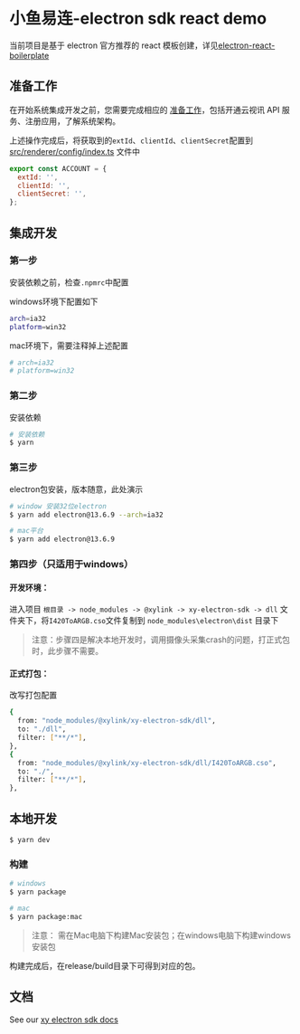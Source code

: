 # 小鱼易连-electron sdk react demo

当前项目是基于 electron 官方推荐的 react 模板创建，详见[electron-react-boilerplate](https://github.com/electron-react-boilerplate/electron-react-boilerplate)

## 准备工作
在开始系统集成开发之前，您需要完成相应的 [准备工作](https://openapi.xylink.com/common/meeting/doc/ready_work?platform=electron)，包括开通云视讯 API 服务、注册应用，了解系统架构。

上述操作完成后，将获取到的`extId`、`clientId`、`clientSecret`配置到 [src/renderer/config/index.ts](src/renderer/config/index.ts) 文件中
```js
export const ACCOUNT = {
  extId: '',
  clientId: '',
  clientSecret: '',
};
```

## 集成开发
### 第一步
安装依赖之前，检查`.npmrc`中配置

windows环境下配置如下
```bash
arch=ia32
platform=win32
```
mac环境下，需要注释掉上述配置
```bash
# arch=ia32
# platform=win32
```
### 第二步
安装依赖
```bash
# 安装依赖
$ yarn
```

### 第三步
electron包安装，版本随意，此处演示
```bash
# window 安装32位electron
$ yarn add electron@13.6.9 --arch=ia32

# mac平台
$ yarn add electron@13.6.9
```

### 第四步（只适用于windows）
#### 开发环境：

进入项目 `根目录 -> node_modules -> @xylink -> xy-electron-sdk -> dll` 文件夹下，将`I420ToARGB.cso`文件复制到 `node_modules\electron\dist` 目录下
> 注意：步骤四是解决本地开发时，调用摄像头采集crash的问题，打正式包时，此步骤不需要。

#### 正式打包：
改写打包配置

```bash
{
  from: "node_modules/@xylink/xy-electron-sdk/dll",
  to: "./dll",
  filter: ["**/*"],
},
{
  from: "node_modules/@xylink/xy-electron-sdk/dll/I420ToARGB.cso",
  to: "./",
  filter: ["**/*"],
},
```

## 本地开发

```
$ yarn dev
```

### 构建

```bash
# windows
$ yarn package

# mac
$ yarn package:mac
```
> 注意： 需在Mac电脑下构建Mac安装包；在windows电脑下构建windows安装包

构建完成后，在release/build目录下可得到对应的包。

## 文档

See our [xy electron sdk docs](https://openapi.xylink.com/common/meeting/doc/description?platform=electron)

